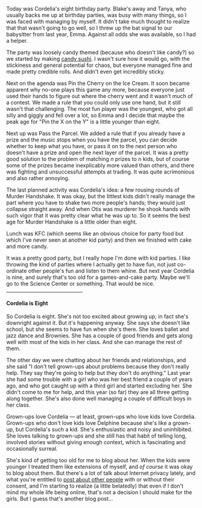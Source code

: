 <!--
.. title: Eight is Great
.. date: 2013-10-05 23:46:28
.. author: Amy Brown
-->

Today was Cordelia's eight birthday party. Blake's away and Tanya, who usually
backs me up at birthday parties, was busy with many things, so I was faced with
managing by myself. It didn't take much thought to realize that that wasn't
going to go well, so I threw up the bat signal to our babysitter from last
year, Emma.  Against all odds she was available, so I had a helper.

The party was loosely candy themed (because who doesn't like candy?) so we
started by making <a
href="http://candy.about.com/od/candybasics/ss/candysushi_sbs.htm">candy
sushi</a>. I wasn't sure how it would go, with the stickiness and general
potential for chaos, but everyone managed fine and made pretty credible rolls.
And didn't even get incredibly sticky.

Next on the agenda was Pin the Cherry on the Ice Cream. It soon became
apparent why no-one plays this game any more, because everyone just used their
hands to figure out where the cherry went and it wasn't much of a contest. We made a rule that you could only
use one hand, but it still wasn't that challenging. The most fun player was the
youngest, who got all silly and giggly and fell over a lot, so Emma and I
decide that maybe the peak age for "Pin the X on the Y" is a little younger
than eight.

Next up was Pass the Parcel. We added a rule that if you already have a prize
and the music stops when you have the parcel, you can decide whether to keep
what you have, or pass it on to the next person who doesn't have a prize and
open the next layer of the parcel. It was a pretty good solution to the problem
of matching *n* prizes to *n* kids, but of course some of the prizes became
inexplicably more valued than others, and there was fighting and unsuccessful
attempts at trading. It was quite acrimonious and also rather annoying.

The last planned activity was Cordelia's idea: a few rousing rounds of Murder
Handshake. It was okay, but the littlest kids didn't really manage the part
where you have to shake two more people's hands; they would just collapse
straight away. And when Otis was murderer he shook hands with such vigor that
it was pretty clear what he was up to. So it seems the best age for Murder
Handshake is a little older than eight.

Lunch was KFC (which seems like an obvious choice for party food but which I've
never seen at another kid party) and then we finished with cake and more candy. 

It was a pretty good party, but I really hope I'm done with kid parties. I like
throwing the kind of parties where I actually get to have fun, not just
co-ordinate other people's fun and listen to them whine. But next year Cordelia
is nine, and surely that's too old for a games-and-cake party. Maybe we'll go
to the Science Center or something. That would be nice.

<hr width=40% />

<h4>Cordelia is Eight</h4>

So Cordelia is eight. She's not too excited about growing up; in fact she's
downright against it. But it's happening anyway. She says she doesn't like
school, but she seems to have fun when she's there. She loves ballet and
jazz dance and Brownies. She has a couple of good friends and gets along
well with most of the kids in her class. And she can manage the rest of them.

The other day we were chatting about her friends and relationships, and she
said "I don't tell grown-ups about problems because they don't really help.
They say they're going to help but they don't do anything." Last year she had
some trouble with a girl who was her best friend a couple of years ago, and who
got caught up with a third girl and started excluding her. She didn't come to
me for help, and this year (so far) they are all three getting along together.
She's also done well managing a couple of difficult boys in her class.

Grown-ups love Cordelia &mdash; at least, grown-ups who love kids love
Cordelia. Grown-ups who don't love kids love Delphine because she's like a
grown-up, but Cordelia's such a kid. She's enthusiastic and noisy and
uninhibited. She loves talking to grown-ups and she still has that habit of
telling long, involved stories without giving enough context, which is
fascinating and occasionally surreal.

She's kind of getting too old for me to blog about her. When the kids were
younger I treated them like extensions of myself, and *of course* it was okay
to blog about them. But there's a lot of talk about Internet privacy lately,
and what you're entitled to <a
href="http://www.alexandrasamuel.com/parenting/creating-a-family-social-media-policy">post
about other people</a> with or without their consent, and I'm starting to
realize (a little belatedly) that even if I don't mind my whole life being
online, that's not a decision I should make for the girls. But I guess that's
another blog post...


